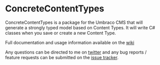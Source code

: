# ConcreteContentTypes

ConcreteContentTypes is a package for the Umbraco CMS that will generate a strongly typed model based on Content Types. It will write C# classes when you save or create a new Content Type.

Full documentation and usage information available on the [wiki](https://github.com/DaveGreasley/ConcreteContentTypes/wiki)

Any questions can be directed to me on [twitter](https://twitter.com/D4veGreasley) and any bug reports / feature requests can be submitted on the [issue tracker](https://github.com/DaveGreasley/ConcreteContentTypes/issues).

